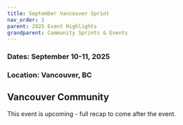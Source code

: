 ```yaml
---
title: September Vancouver Sprint
nav_order: 1 
parent: 2025 Event Highlights
grandparent: Community Sprints & Events
---
```

### Dates: September 10-11, 2025

### Location: Vancouver, BC

## Vancouver Community 

This event is upcoming - full recap to come after the event.
